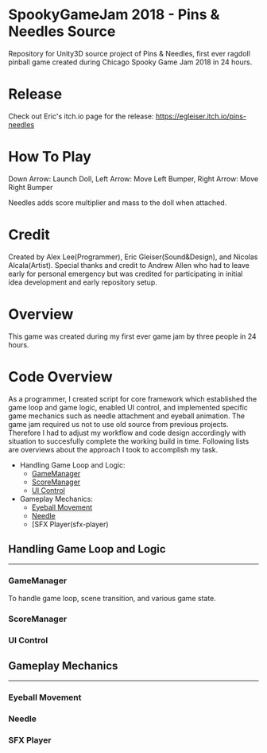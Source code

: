 # SpookyGameJam 2018 - Pins & Needles Source
Repository for Unity3D source project of Pins & Needles, first ever ragdoll pinball game created during Chicago Spooky Game Jam 2018 in 24 hours.

# Release
Check out Eric's itch.io page for the release: https://egleiser.itch.io/pins-needles

# How To Play
  Down Arrow: Launch Doll,
  Left Arrow: Move Left Bumper,
  Right Arrow: Move Right Bumper

Needles adds score multiplier and mass to the doll when attached.

# Credit
Created by Alex Lee(Programmer), Eric Gleiser(Sound&Design), and Nicolas Alcala(Artist).
Special thanks and credit to Andrew Allen who had to leave early for personal emergency but was credited for participating in initial idea development and early repository setup.

# Overview
This game was created during my first ever game jam by three people in 24 hours.

# Code Overview
As a programmer, I created script for core framework which established the game loop and game logic, enabled UI control, and implemented specific game mechanics such as needle attachment and eyeball animation. The game jam required us not to use old source from previous projects. Therefore I had to adjust my workflow and code design accordingly with situation to succesfully complete the working build in time. Following lists are overviews about the approach I took to accomplish my task.

* Handling Game Loop and Logic:
  * [GameManager](#gamemanager)
  * [ScoreManager](#scoremanager)
  * [UI Control](#ui-control)
* Gameplay Mechanics:
  * [Eyeball Movement](eyeball-movement)
  * [Needle](needle)
  * [SFX Player(sfx-player)
  
## Handling Game Loop and Logic
-----------------------------------------------------
  ### GameManager
  To handle game loop, scene transition, and various game state.

  ### ScoreManager


  ### UI Control

## Gameplay Mechanics
-----------------------------------------------------

  ### Eyeball Movement


  ### Needle


  ### SFX Player
